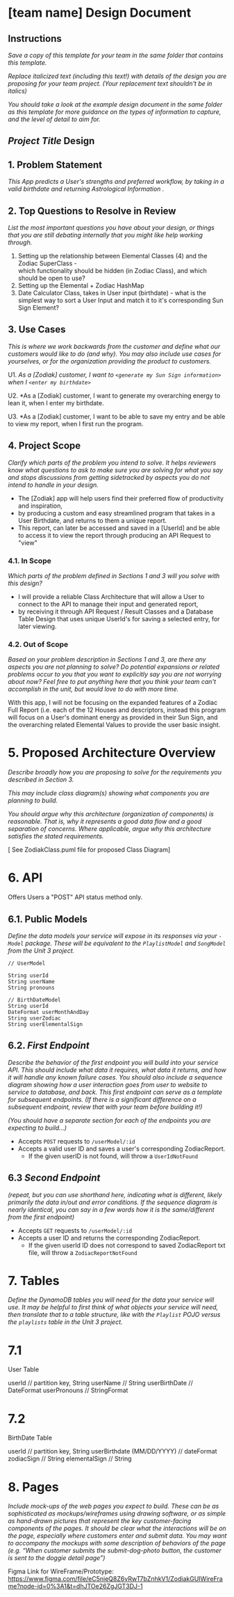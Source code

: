 # [team name] Design Document

## Instructions

*Save a copy of this template for your team in the same folder that contains
this template.*

*Replace italicized text (including this text!) with details of the design you
are proposing for your team project. (Your replacement text shouldn't be in
italics)*

*You should take a look at the example design document in the same folder as
this template for more guidance on the types of information to capture, and the
level of detail to aim for.*

## *Project Title* Design

## 1. Problem Statement

*This App predicts a User's strengths and preferred workflow, by taking in a valid birthdate and returning Astrological Information .*


## 2. Top Questions to Resolve in Review

*List the most important questions you have about your design, or things that
you are still debating internally that you might like help working through.*

1. Setting up the relationship between Elemental Classes (4) and the Zodiac SuperClass -  
which functionality should be hidden (in Zodiac Class), and which should be open to use?
2. Setting up the Elemental + Zodiac HashMap 
3. Date Calculator Class, takes in User input (birthdate)  -
what is the simplest way to sort a User Input and match it to it's corresponding Sun Sign Element? 

## 3. Use Cases

*This is where we work backwards from the customer and define what our customers
would like to do (and why). You may also include use cases for yourselves, or
for the organization providing the product to customers.*

U1. *As a [Zodiak] customer, I want to `<generate my Sun Sign information>` when I `<enter my birthdate>`*

U2. *As a [Zodiak] customer, I want to generate my overarching energy to lean it, when I enter my birthdate. 

U3. *As a [Zodiak] customer, I want to be able to save my entry and be able to view my report, when I first run the program.

## 4. Project Scope

*Clarify which parts of the problem you intend to solve. It helps reviewers know
what questions to ask to make sure you are solving for what you say and stops
discussions from getting sidetracked by aspects you do not intend to handle in
your design.*

* The [Zodiak] app will help users find their preferred flow of productivity and inspiration, 
* by producing a custom and easy streamlined program that takes in a User Birthdate, and returns to them a unique report.
* This report, can later be accessed and saved in a [UserId] and be able to access it to view the report through producing an API Request to "view"

### 4.1. In Scope

*Which parts of the problem defined in Sections 1 and 3 will you solve with this
design?*

* I will provide a reliable Class Architecture that will allow a User to connect to the API to manage their input and generated report, 
* by receiving it through API Request / Result Classes and a Database Table Design that uses unique UserId's for saving a selected entry, for later viewing.

### 4.2. Out of Scope

*Based on your problem description in Sections 1 and 3, are there any aspects
you are not planning to solve? Do potential expansions or related problems occur
to you that you want to explicitly say you are not worrying about now? Feel free
to put anything here that you think your team can't accomplish in the unit, but
would love to do with more time.*

With this app, I will not be focusing on the expanded features of a Zodiac Full Report (i.e. each of the 12 Houses and descriptors,
instead this program will focus on a User's dominant energy as provided in their Sun Sign, and the overarching related Elemental Values to provide the user basic insight.

# 5. Proposed Architecture Overview

*Describe broadly how you are proposing to solve for the requirements you
described in Section 3.*

*This may include class diagram(s) showing what components you are planning to
build.*

*You should argue why this architecture (organization of components) is
reasonable. That is, why it represents a good data flow and a good separation of
concerns. Where applicable, argue why this architecture satisfies the stated
requirements.*

 [ See ZodiakClass.puml file for proposed Class Diagram]

# 6. API

Offers Users a "POST" API status method only.

## 6.1. Public Models

*Define the data models your service will expose in its responses via your
*`-Model`* package. These will be equivalent to the *`PlaylistModel`* and
*`SongModel`* from the Unit 3 project.*



```
// UserModel

String userId
String userName
String pronouns

// BirthDateModel
String userId
DateFormat userMonthAndDay
String userZodiac
String userElementalSign

```


## 6.2. *First Endpoint*

*Describe the behavior of the first endpoint you will build into your service
API. This should include what data it requires, what data it returns, and how it
will handle any known failure cases. You should also include a sequence diagram
showing how a user interaction goes from user to website to service to database,
and back. This first endpoint can serve as a template for subsequent endpoints.
(If there is a significant difference on a subsequent endpoint, review that with
your team before building it!)*

*(You should have a separate section for each of the endpoints you are expecting
to build...)*



* Accepts `POST` requests to `/userModel/:id`
* Accepts a valid user ID and saves a user's corresponding ZodiacReport.
    * If the given userID is not found, will throw a
      `UserIdNotFound`

## 6.3 *Second Endpoint*

*(repeat, but you can use shorthand here, indicating what is different, likely
primarily the data in/out and error conditions. If the sequence diagram is
nearly identical, you can say in a few words how it is the same/different from
the first endpoint)*

* Accepts `GET` requests to `/userModel/:id`
* Accepts a user ID and returns the corresponding ZodiacReport.
    * If the given userId ID does not correspond to saved ZodiacReport txt file, will throw a
      `ZodiacReportNotFound`


# 7. Tables

*Define the DynamoDB tables you will need for the data your service will use. It
may be helpful to first think of what objects your service will need, then
translate that to a table structure, like with the *`Playlist` POJO* versus the
`playlists` table in the Unit 3 project.*

# 7.1 

User Table

userId // partition key, String
userName // String
userBirthDate // DateFormat
userPronouns // StringFormat 



# 7.2

BirthDate Table

userId // partition key, String
userBirthdate (MM/DD/YYYY)  // dateFormat
zodiacSign // String
elementalSign // String



# 8. Pages

*Include mock-ups of the web pages you expect to build. These can be as
sophisticated as mockups/wireframes using drawing software, or as simple as
hand-drawn pictures that represent the key customer-facing components of the
pages. It should be clear what the interactions will be on the page, especially
where customers enter and submit data. You may want to accompany the mockups
with some description of behaviors of the page (e.g. “When customer submits the
submit-dog-photo button, the customer is sent to the doggie detail page”)*


Figma Link for WireFrame/Prototype: 
https://www.figma.com/file/eC5nieQ8Z6vRwT7bZnhkV1/ZodiakGUIWireFrame?node-id=0%3A1&t=dhJTOe26ZgJGT3DJ-1
